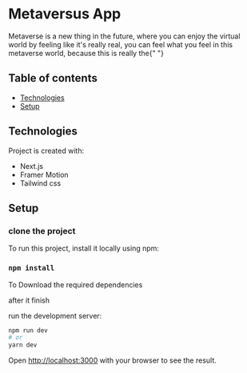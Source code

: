 # Metaversus App

Metaverse is a new thing in the future, where you can enjoy the virtual world by feeling like it's really real, you can feel what you feel in this metaverse world, because this is really the{" "}

## Table of contents

- [Technologies](#technologies)
- [Setup](#setup)

## Technologies

Project is created with:

- Next.js
- Framer Motion
- Tailwind css

## Setup

### clone the project

To run this project, install it locally using npm:

### `npm install`

To Download the required dependencies

after it finish

run the development server:

```bash
npm run dev
# or
yarn dev
```

Open [http://localhost:3000](http://localhost:3000) with your browser to see the result.

